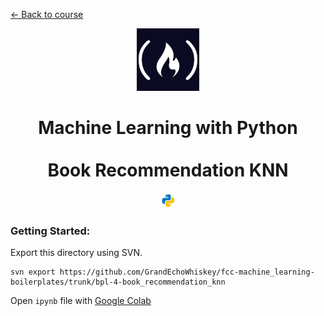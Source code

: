 [<- Back to course](https://github.com/GrandEchoWhiskey/fcc-machine_learning-boilerplates/README.md)

<p align="center"><a href="https://www.freecodecamp.org/learn/machine-learning-with-python/">
  <img src="https://github.com/GrandEchoWhiskey/grandechowhiskey/blob/main/icons/course/fcc100.png" /><br>
</a></p>
<h1 align="center">Machine Learning with Python<br><br>Book Recommendation KNN</h1>

<p align="center"><a href="#">
  <img src="https://github.com/GrandEchoWhiskey/grandechowhiskey/blob/main/icons/programming/python.png" />
</a></p>

### Getting Started:
Export this directory using SVN.
```
svn export https://github.com/GrandEchoWhiskey/fcc-machine_learning-boilerplates/trunk/bpl-4-book_recommendation_knn
```
Open `ipynb` file with [Google Colab](https://colab.research.google.com)
